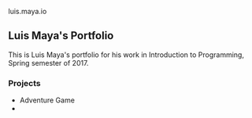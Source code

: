 luis.maya.io
## Luis Maya's Portfolio

This is Luis Maya's portfolio for his work in Introduction to Programming, Spring semester of 2017.

### Projects

- Adventure Game 
- 
